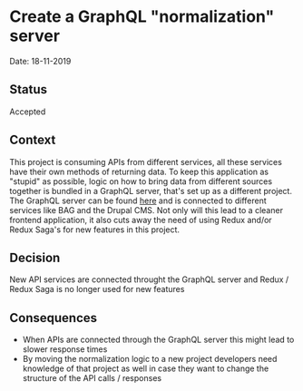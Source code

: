 # Create a GraphQL "normalization" server

Date: 18-11-2019

## Status

Accepted

## Context

This project is consuming APIs from different services, all these services have their own methods of returning data. To keep this application as "stupid" as possible, logic on how to bring data from different sources together is bundled in a GraphQL server, that's set up as a different project. The GraphQL server can be found [here](https://github.com/Amsterdam/cms_search) and is connected to different services like BAG and the Drupal CMS. Not only will this lead to a cleaner frontend application, it also cuts away the need of using Redux and/or Redux Saga's for new features in this project.


## Decision

New API services are connected throught the GraphQL server and Redux / Redux Saga is no longer used for new features


## Consequences

- When APIs are connected through the GraphQL server this might lead to slower response times
- By moving the normalization logic to a new project developers need knowledge of that project as well in case they want to change the structure of the API calls / responses
